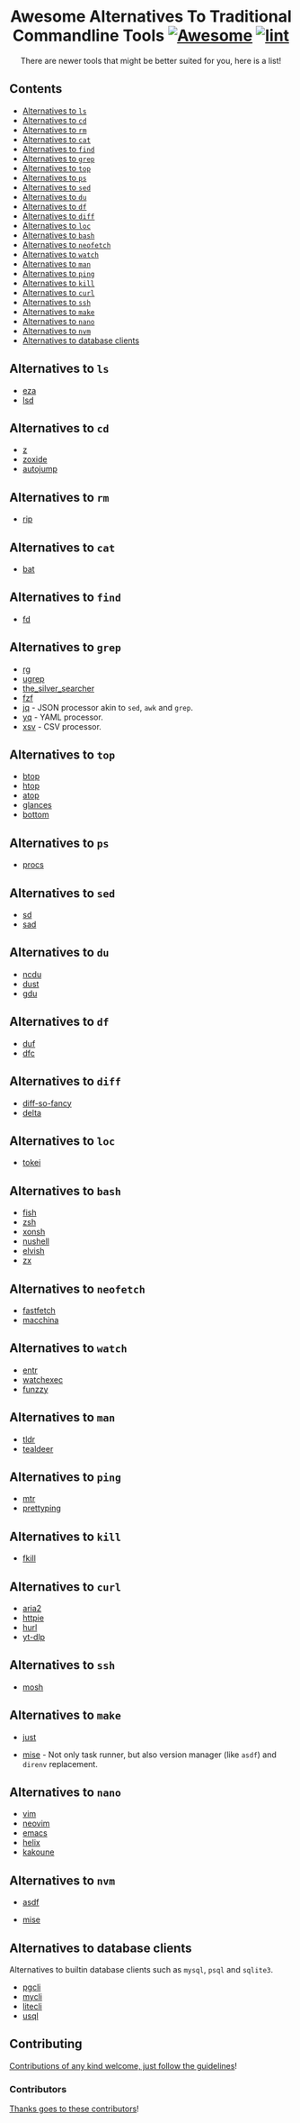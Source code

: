 <div align="center">

<!-- title -->
<!--lint ignore no-dead-urls-->

# Awesome Alternatives To Traditional Commandline Tools [![Awesome](https://awesome.re/badge.svg)](https://awesome.re) [![lint](https://github.com/dcai/awesome-commandline-alternatives/actions/workflows/lint.yaml/badge.svg)](https://github.com/dcai/awesome-commandline-alternatives/actions/workflows/lint.yaml)

<!-- subtitle -->

There are newer tools that might be better suited for you, here is a list!

</div>

## Contents

- [Alternatives to `ls`](#alternatives-to-ls)
- [Alternatives to `cd`](#alternatives-to-cd)
- [Alternatives to `rm`](#alternatives-to-rm)
- [Alternatives to `cat`](#alternatives-to-cat)
- [Alternatives to `find`](#alternatives-to-find)
- [Alternatives to `grep`](#alternatives-to-grep)
- [Alternatives to `top`](#alternatives-to-top)
- [Alternatives to `ps`](#alternatives-to-ps)
- [Alternatives to `sed`](#alternatives-to-sed)
- [Alternatives to `du`](#alternatives-to-du)
- [Alternatives to `df`](#alternatives-to-df)
- [Alternatives to `diff`](#alternatives-to-diff)
- [Alternatives to `loc`](#alternatives-to-loc)
- [Alternatives to `bash`](#alternatives-to-bash)
- [Alternatives to `neofetch`](#alternatives-to-neofetch)
- [Alternatives to `watch`](#alternatives-to-watch)
- [Alternatives to `man`](#alternatives-to-man)
- [Alternatives to `ping`](#alternatives-to-ping)
- [Alternatives to `kill`](#alternatives-to-kill)
- [Alternatives to `curl`](#alternatives-to-curl)
- [Alternatives to `ssh`](#alternatives-to-ssh)
- [Alternatives to `make`](#alternatives-to-make)
- [Alternatives to `nano`](#alternatives-to-nano)
- [Alternatives to `nvm`](#alternatives-to-nvm)
- [Alternatives to database clients](#alternatives-to-database-clients)

## Alternatives to `ls`

- [eza](https://github.com/eza-community/eza)
- [lsd](https://github.com/Peltoche/lsd)

## Alternatives to `cd`

- [z](https://github.com/rupa/z)
- [zoxide](https://github.com/ajeetdsouza/zoxide)
- [autojump](https://github.com/wting/autojump)

## Alternatives to `rm`

- [rip](https://github.com/nivekuil/rip)

## Alternatives to `cat`

- [bat](https://github.com/sharkdp/bat)

## Alternatives to `find`

- [fd](https://github.com/sharkdp/fd)

## Alternatives to `grep`

- [rg](https://github.com/BurntSushi/ripgrep)
- [ugrep](https://github.com/Genivia/ugrep)
- [the_silver_searcher](https://github.com/ggreer/the_silver_searcher)
- [fzf](https://github.com/junegunn/fzf)
- [jq](https://github.com/stedolan/jq) - JSON processor akin to `sed`, `awk` and `grep`.
- [yq](https://github.com/mikefarah/yq) - YAML processor.
- [xsv](https://github.com/BurntSushi/xsv) - CSV processor.

## Alternatives to `top`

- [btop](https://github.com/aristocratos/btop)
- [htop](https://github.com/htop-dev/htop)
- [atop](https://github.com/Atoptool/atop)
- [glances](https://github.com/nicolargo/glances)
- [bottom](https://github.com/ClementTsang/bottom)

## Alternatives to `ps`

- [procs](https://github.com/dalance/procs)

## Alternatives to `sed`

- [sd](https://github.com/chmln/sd)
- [sad](https://github.com/ms-jpq/sad)

## Alternatives to `du`

- [ncdu](https://dev.yorhel.nl/ncdu)
- [dust](https://github.com/bootandy/dust)
- [gdu](https://github.com/dundee/gdu)

## Alternatives to `df`

- [duf](https://github.com/muesli/duf)
- [dfc](https://github.com/Rolinh/dfc)

## Alternatives to `diff`

- [diff-so-fancy](https://github.com/so-fancy/diff-so-fancy)
- [delta](https://github.com/dandavison/delta)

## Alternatives to `loc`

- [tokei](https://github.com/XAMPPRocky/tokei)

## Alternatives to `bash`

- [fish](https://github.com/fish-shell/fish-shell)
- [zsh](https://github.com/zsh-users/zsh)
- [xonsh](https://github.com/xonsh/xonsh)
- [nushell](https://github.com/nushell/nushell)
- [elvish](https://github.com/elves/elvish)
- [zx](https://github.com/google/zx)

## Alternatives to `neofetch`

- [fastfetch](https://github.com/fastfetch-cli/fastfetch)
- [macchina](https://github.com/Macchina-CLI/macchina)

## Alternatives to `watch`

- [entr](https://github.com/eradman/entr)
- [watchexec](https://github.com/watchexec/watchexec)
- [funzzy](https://github.com/cristianoliveira/funzzy)

## Alternatives to `man`

- [tldr](https://github.com/tldr-pages/tldr)
- [tealdeer](https://github.com/dbrgn/tealdeer)

## Alternatives to `ping`

- [mtr](https://github.com/traviscross/mtr)
- [prettyping](https://github.com/denilsonsa/prettyping)

## Alternatives to `kill`

- [fkill](https://github.com/sindresorhus/fkill-cli)

## Alternatives to `curl`

- [aria2](https://github.com/aria2/aria2)
- [httpie](https://github.com/httpie/cli)
- [hurl](https://github.com/Orange-OpenSource/hurl)
- [yt-dlp](https://github.com/yt-dlp/yt-dlp)

## Alternatives to `ssh`

- [mosh](https://github.com/mobile-shell/mosh)

## Alternatives to `make`

- [just](https://github.com/casey/just)
<!--lint disable double-link-->
- [mise](https://github.com/jdx/mise) - Not only task runner, but also version manager (like `asdf`) and `direnv` replacement.

## Alternatives to `nano`

- [vim](https://github.com/vim/vim)
- [neovim](https://github.com/neovim/neovim)
- [emacs](https://github.com/emacs-mirror/emacs)
- [helix](https://github.com/helix-editor/helix)
- [kakoune](https://github.com/mawww/kakoune)

## Alternatives to `nvm`

- [asdf](https://github.com/asdf-vm/asdf)
<!--lint disable double-link-->
- [mise](https://github.com/jdx/mise)

## Alternatives to database clients

Alternatives to builtin database clients such as `mysql`, `psql` and `sqlite3`.

- [pgcli](https://github.com/dbcli/pgcli)
- [mycli](https://github.com/dbcli/mycli)
- [litecli](https://github.com/dbcli/litecli)
- [usql](https://github.com/xo/usql)

## Contributing

[Contributions of any kind welcome, just follow the guidelines](contributing.md)!

### Contributors

[Thanks goes to these contributors](https://github.com/dcai/awesome-commandline-alternatives/graphs/contributors)!
